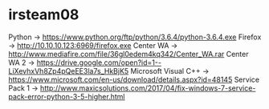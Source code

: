 # irsteam08

Python -> https://www.python.org/ftp/python/3.6.4/python-3.6.4.exe
Firefox -> http://10.10.10.123:6969/firefox.exe
Center WA -> http://www.mediafire.com/file/36gl0edem4kq342/Center_WA.rar 
Center WA 2 -> https://drive.google.com/open?id=1--LiXevhxVh8Zp4pQeEE3la7s_HkBjK5
Microsoft Visual C++ -> https://www.microsoft.com/en-us/download/details.aspx?id=48145
Service Pack 1 -> http://www.maxicsolutions.com/2017/04/fix-windows-7-service-pack-error-python-3-5-higher.html
